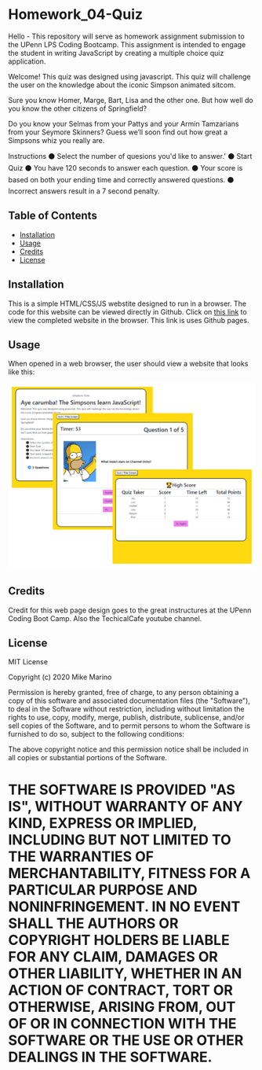 # Homework_04-Quiz

Hello - This repository will serve as homework assignment submission to the UPenn LPS Coding Bootcamp. This assignment is intended to engage the student in writing JavaScript by creating a multiple choice quiz application. 

Welcome! This quiz was designed using javascript. This quiz will challenge the user on the knowledge about the iconic Simpson animated sitcom.

Sure you know Homer, Marge, Bart, Lisa and the other one. But how well do you know the other citizens of Springfield?

Do you know your Selmas from your Pattys and your Armin Tamzarians from your Seymore Skinners? Guess we’ll soon find out how great a Simpsons whiz you really are.

Instructions
⚫ Select the number of quesions you'd like to answer.'
⚫ Start Quiz
⚫ You have 120 seconds to answer each question.
⚫ Your score is based on both your ending time and correctly answered questions.
⚫ Incorrect answers result in a 7 second penalty.

## Table of Contents
* [Installation](#installation)
* [Usage](#usage)
* [Credits](#credits)
* [License](#license)

## Installation

This is a simple HTML/CSS/JS webstite designed to run in a browser.  The code for this website can be viewed directly in Github. Click on  <a href = "https://mikemarino.github.io/Homework_04-Quiz/">this link</a> to view the completed website in the browser.  This link is uses Github pages.

## Usage

When opened in a web browser, the user should view a website that looks like this:

![alt text](assets/imgs/screenshot.png)

## Credits
Credit for this web page design goes to the great instructures at the UPenn Coding Boot Camp.  Also the TechicalCafe youtube channel. 

## License
MIT License

Copyright (c) 2020  Mike Marino

Permission is hereby granted, free of charge, to any person obtaining a copy
of this software and associated documentation files (the "Software"), to deal
in the Software without restriction, including without limitation the rights
to use, copy, modify, merge, publish, distribute, sublicense, and/or sell
copies of the Software, and to permit persons to whom the Software is
furnished to do so, subject to the following conditions:

The above copyright notice and this permission notice shall be included in all
copies or substantial portions of the Software.

THE SOFTWARE IS PROVIDED "AS IS", WITHOUT WARRANTY OF ANY KIND, EXPRESS OR
IMPLIED, INCLUDING BUT NOT LIMITED TO THE WARRANTIES OF MERCHANTABILITY,
FITNESS FOR A PARTICULAR PURPOSE AND NONINFRINGEMENT. IN NO EVENT SHALL THE
AUTHORS OR COPYRIGHT HOLDERS BE LIABLE FOR ANY CLAIM, DAMAGES OR OTHER
LIABILITY, WHETHER IN AN ACTION OF CONTRACT, TORT OR OTHERWISE, ARISING FROM,
OUT OF OR IN CONNECTION WITH THE SOFTWARE OR THE USE OR OTHER DEALINGS IN THE
SOFTWARE.
=======
